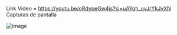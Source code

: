 Link Video = https://youtu.be/oRdypeGw4js?si=uAYqh_uvJrYkJvXN
Capturas de pantalla


![image](https://github.com/user-attachments/assets/b62d8ca5-1e97-4851-9db2-bf40839ab0f4)



